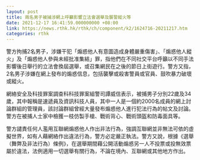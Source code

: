 ```yaml
---
layout: post
title: 兩名男子被捕涉網上呼籲影響立法會選舉及襲警縱火等
date: 2021-12-17 16:41:59.000000000 +08:00
link: https://news.rthk.hk/rthk/ch/component/k2/1624716-20211217.htm
categories: rthk
---
```


警方拘捕2名男子，涉嫌干犯「煽惑他人有意圖造成身體嚴重傷害」、「煽惑他人縱火」及「煽惑他人參與未經批准集結」罪，指他們在不同社交平台呼籲以不同手法影響後日舉行的立法會換屆選舉，或召集網民在之後的節日上街遊行。警方又指，2名男子涉嫌在網上發布的煽惑信息，包括襲擊或殺害警員或官員、鼓吹暴力破壞或縱火。

網絡安全及科技罪案調查科科技罪案組警司譚威信表示，被捕男子分別22歲及34歲，其中報稱是速遞員及資訊科技人員，其中一人是一個約2000名成員的網上討論群組的管理員，該討論群組曾經大量發布煽惑他人進行犯法行為的帖文及討論。警方在被捕人士家中檢獲一枝仿製手槍、戰術背心、戰術頭盔和防毒面具等。

警方譴責任何人濫用互聯網煽惑他人作出非法行為，強調互聯網並非無法可依的虛擬世界，如有人藉網絡作出違法行為，警方必定嚴正執法。警方又說，根據《選舉（舞弊及非法行為）條例》，在選舉期間藉公開活動煽惑另一人不投票或投無效票屬於違法，法例適用一切選舉有關行為，不論在境內、互聯網或其他地方作出。
